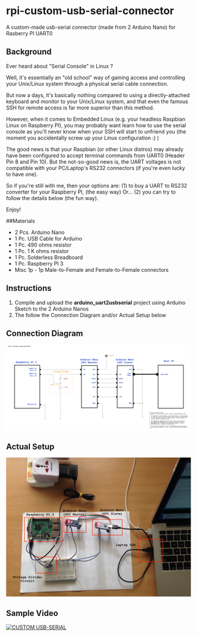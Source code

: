 # rpi-custom-usb-serial-connector
A custom-made usb-serial connector (made from 2 Arduino Nano) for Rasberry PI UART0

## Background

Ever heard about "Serial Console" in Linux ?

Well, it's essentially an "old school" way of gaining access and controlling your Unix/Linux system through a physical serial cable connection.

But now a days, it's basically nothing compared to using a directly-attached keyboard and monitor to your Unix/Linux system, and that even the famous SSH for remote access is far more superior than this method.

However, when it comes to Embedded Linux (e.g. your headless Raspbian Linux on Raspberry PI), you may probably want learn how to use the serial console as you'll never know when your SSH will start to unfriend you (the moment you accidentally screw up your Linux configuration :) )

The good news is that your Raspbian (or other Linux distros) may already have been configured to accept terminal commands from UART0 (Header Pin 8 and Pin 10). But the not-so-good news is, the UART voltages is not compatible with your PC/Laptop's RS232 connectors (if you're even lucky to have one).

So if you're still with me, then your options are:
(1) to buy a UART to RS232 converter for your Raspberry PI, (the easy way) Or...
(2) you can try to follow the details below (the fun way).

Enjoy!

##Materials
* 2 Pcs. Arduino Nano
* 1 Pc. USB Cable for Arduino
* 1 Pc. 490 ohms resistor
* 1 Pc. 1 K ohms resistor
* 1 Pc. Solderless Breadboard
* 1 Pc. Raspberry PI 3
* Misc 1p - 1p Male-to-Female and Female-to-Female connectors

## Instructions
1. Compile and upload the **arduino_uart2usbserial** project using Arduino Sketch to the 2 Arduino Nanos
2. The follow the Connection Diagram and/or Actual Setup below

## Connection Diagram
![alt tag](https://github.com/primeyo2004/rpi-custom-usb-serial-connector/blob/master/rpi-custom-usb-serial-connector-diagram.jpg)

## Actual Setup
![alt tag](https://github.com/primeyo2004/rpi-custom-usb-serial-connector/blob/master/rpi-custom-usb-serial-connector-setup.jpg)

## Sample Video
[![CUSTOM USB-SERIAL](https://img.youtube.com/vi/I6nUVXbevhg/0.jpg)](https://www.youtube.com/watch?v=I6nUVXbevhg)
